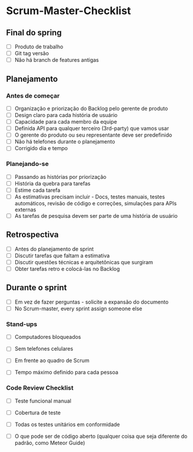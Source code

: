 # Scrum-Master-Checklist


## Final do spring 

- [ ] Produto de trabalho
- [ ] Git tag versão
- [ ] Não há branch de features antigas

## Planejamento

### Antes de começar
- [ ] Organização e priorização do Backlog pelo gerente de produto
- [ ] Design claro para cada história de usuário
- [ ] Capacidade para cada membro da equipe
- [ ] Definida API para qualquer terceiro (3rd-party) que vamos usar
- [ ] O gerente do produto ou seu representante deve ser predefinido
- [ ] Não há telefones durante o planejamento
- [ ] Corrigido dia e tempo

### Planejando-se
- [ ] Passando as histórias por priorização
- [ ] História da quebra para tarefas
- [ ] Estime cada tarefa
- [ ] As estimativas precisam incluir - Docs, testes manuais, testes automáticos, revisão de código e correções, simulações para APIs externas
- [ ] As tarefas de pesquisa devem ser parte de uma história de usuário
 
## Retrospectiva

- [ ] Antes do planejamento de sprint
- [ ] Discutir tarefas que faltam a estimativa
- [ ] Discutir questões técnicas e arquitetônicas que surgiram
- [ ] Obter tarefas retro e colocá-las no Backlog

## Durante o sprint

- [ ] Em vez de fazer perguntas - solicite a expansão do documento
- [ ] No Scrum-master, every sprint assign someone else 

### Stand-ups
- [ ] Computadores bloqueados
- [ ] Sem telefones celulares
- [ ] Em frente ao quadro de Scrum 
- [ ] Tempo máximo definido para cada pessoa
 
 
### Code Review Checklist
- [ ] Teste funcional manual
- [ ] Cobertura de teste
- [ ] Todas os testes unitários em conformidade
- [ ] O que pode ser de código aberto (qualquer coisa que seja diferente do padrão, como Meteor Guide)
 
